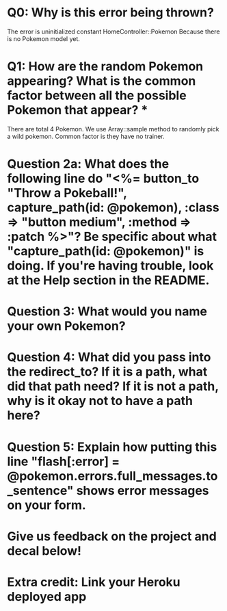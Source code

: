 # Q0: Why is this error being thrown?
The error is uninitialized constant HomeController::Pokemon
Because there is no Pokemon model yet.


# Q1: How are the random Pokemon appearing? What is the common factor between all the possible Pokemon that appear? *
There are total 4 Pokemon. We use Array::sample method to randomly pick a wild pokemon.
Common factor is they have no trainer.


# Question 2a: What does the following line do "<%= button_to "Throw a Pokeball!", capture_path(id: @pokemon), :class => "button medium", :method => :patch %>"? Be specific about what "capture_path(id: @pokemon)" is doing. If you're having trouble, look at the Help section in the README.


# Question 3: What would you name your own Pokemon?

# Question 4: What did you pass into the redirect_to? If it is a path, what did that path need? If it is not a path, why is it okay not to have a path here?

# Question 5: Explain how putting this line "flash[:error] = @pokemon.errors.full_messages.to_sentence" shows error messages on your form.

# Give us feedback on the project and decal below!

# Extra credit: Link your Heroku deployed app
